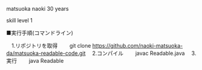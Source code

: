 matsuoka naoki
30 years

skill level 1

■実行手順(コマンドライン)

　1.リポジトリを取得
　　git clone https://github.com/naoki-matsuoka-da/matsuoka-readable-code.git 
　2.コンパイル
　　javac Readable.java 
　3.実行
　　java Readable
